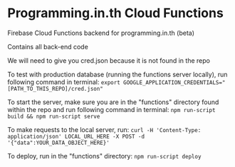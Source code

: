 # Programming.in.th Cloud Functions

Firebase Cloud Functions backend for programming.in.th (beta)

Contains all back-end code

We will need to give you cred.json because it is not found in the repo

To test with production database (running the functions server locally), run following command in terminal:
`export GOOGLE_APPLICATION_CREDENTIALS="[PATH_TO_THIS_REPO]/cred.json"`

To start the server, make sure you are in the "functions" directory found within the repo and run following command in terminal:
`npm run-script build && npm run-script serve`

To make requests to the local server, run:
`curl -H 'Content-Type: application/json' LOCAL_URL_HERE -X POST -d '{"data":YOUR_DATA_OBJECT_HERE}'`

To deploy, run in the "functions" directory:
`npm run-script deploy`
